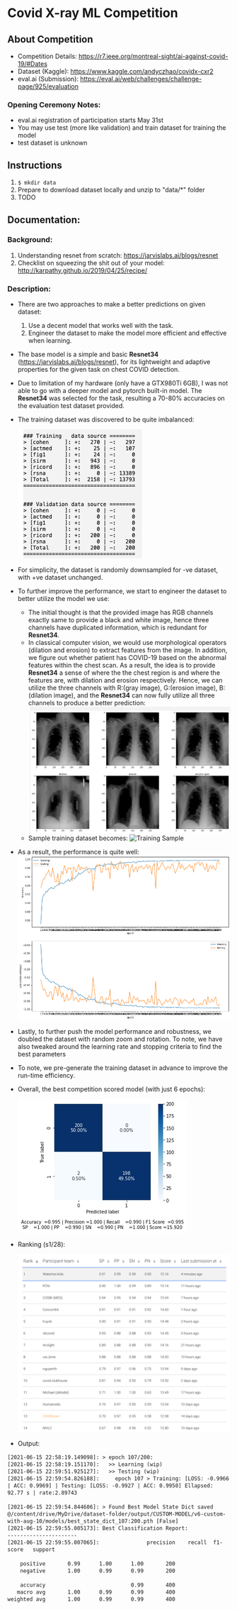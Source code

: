 # Covid X-ray ML Competition

## About Competition
- Competition Details: https://r7.ieee.org/montreal-sight/ai-against-covid-19/#Dates
- Dataset (Kaggle): https://www.kaggle.com/andyczhao/covidx-cxr2
- eval.ai (Submission): https://eval.ai/web/challenges/challenge-page/925/evaluation

### Opening Ceremony Notes:

- eval.ai registration of participation starts May 31st
- You may use test (more like validation) and train dataset for training the model
- test dataset is unknown


## Instructions
1. ```$ mkdir data```
2. Prepare to download dataset locally and unzip to "data/*" folder
3. TODO

## Documentation:
### Background:
1. Understanding resnet from scratch: https://jarvislabs.ai/blogs/resnet
2. Checklist on squeezing the shit out of your model: http://karpathy.github.io/2019/04/25/recipe/


### Description:
- There are two approaches to make a better predictions on given dataset:
    1. Use a decent model that works well with the task.
    2. Engineer the dataset to make the model more efficient and effective when learning.
    
- The base model is a simple and basic **Resnet34** (https://jarvislabs.ai/blogs/resnet), for its lightweight and adaptive properties for the given task on chest COVID detection.

- Due to limitation of my hardware (only have a GTX980Ti 6GB), I was not able to go with a deeper model and pytorch built-in model. The **Resnet34** was selected for the task, resulting a 70-80% accuracies on the evaluation test dataset provided.

- The training dataset was discovered to be quite imbalanced:
  
    ![dataset](img/dataset.png)
    
- For simplicity, the dataset is randomly downsampled for -ve dataset, with +ve dataset unchanged.

- To further improve the performance, we start to engineer the dataset to better utilize the model we use:
    - The initial thought is that the provided image has RGB channels exactly same to provide a black and white image, hence three channels have duplicated information, which is redundant for **Resnet34**.
    - In classical computer vision, we would use morphological operators (dilation and erosion) to extract features from the image. In addition, we figure out whether patient has COVID-19 based on the abnormal features within the chest scan. As a result, the idea is to provide **Resnet34** a sense of where the the chest region is and where the features are, with dilation and erosion respectively. Hence, we can utilize the three channels with R:(gray image), G:(erosion image), B:(dilation image), and the **Resnet34** can now fully utilize all three channels to produce a better prediction:
        ![dataset](img/rgb.png)
    - Sample training dataset becomes:
        ![Training Sample](output/CUSTOM-MODEL/v6-custom-3/plot_training-sample.png)
    
- As a result, the performance is quite well:
    ![training_progress[v6-custom-with-aug-10]](img/training_progress[v6-custom-with-aug-10].png)
    
- Lastly, to further push the model performance and robustness, we doubled the dataset with random zoom and rotation. To note, we have also tweaked around the learning rate and stopping criteria to find the best parameters

- To note, we pre-generate the training dataset in advance to improve the run-time efficiency.

- Overall, the best competition scored model (with just 6 epochs): 

    ![confusion_matrix_107_200](img/confusion_matrix_107_200.jpg)
    
- Ranking (s1/28):

    ![rank](img/rank.png)
    
- Output:
```
[2021-06-15 22:58:19.149098]: > epoch 107/200:
[2021-06-15 22:58:19.151170]:   >> Learning (wip) 
[2021-06-15 22:59:51.925127]:   >> Testing (wip) 
[2021-06-15 22:59:54.826188]:     epoch 107 > Training: [LOSS: -0.9966 | ACC: 0.9969] | Testing: [LOSS: -0.9927 | ACC: 0.9950] Ellapsed: 92.77 s | rate:2.89743

[2021-06-15 22:59:54.844606]: > Found Best Model State Dict saved @/content/drive/MyDrive/dataset-folder/output/CUSTOM-MODEL/v6-custom-with-aug-10/models/best_state_dict_107:200.pth [False]
[2021-06-15 22:59:55.005173]: Best Classification Report:
----------------------
[2021-06-15 22:59:55.007065]:               precision    recall  f1-score   support

    positive       0.99      1.00      1.00       200
    negative       1.00      0.99      0.99       200

    accuracy                           0.99       400
   macro avg       1.00      0.99      0.99       400
weighted avg       1.00      0.99      0.99       400
```
